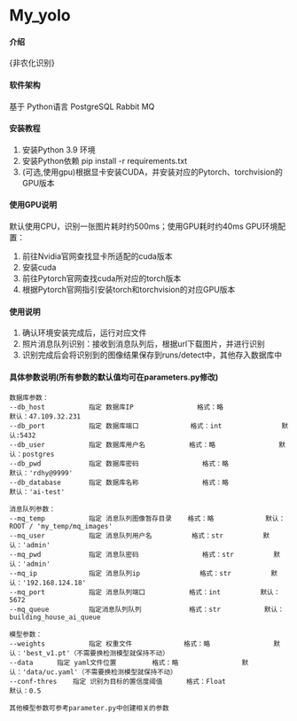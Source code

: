 ﻿# My_yolo

#### 介绍
{非农化识别}

#### 软件架构
基于
Python语言
PostgreSQL
Rabbit MQ

#### 安装教程

1.  安装Python 3.9 环境
2.  安装Python依赖 pip install -r requirements.txt
3.  (可选,使用gpu)根据显卡安装CUDA，并安装对应的Pytorch、torchvision的GPU版本

#### 使用GPU说明
默认使用CPU，识别一张图片耗时约500ms；使用GPU耗时约40ms
GPU环境配置：
1. 前往Nvidia官网查找显卡所适配的cuda版本
2. 安装cuda
3. 前往Pytorch官网查找cuda所对应的torch版本
4. 根据Pytorch官网指引安装torch和torchvision的对应GPU版本

#### 使用说明

1.  确认环境安装完成后，运行对应文件
2.  照片消息队列识别：接收到消息队列后，根据url下载图片，并进行识别
3.  识别完成后会将识别到的图像结果保存到runs/detect中，其他存入数据库中

#### 具体参数说明(所有参数的默认值均可在parameters.py修改)
    数据库参数：
    --db_host	        指定 数据库IP				格式：略		        默认：47.109.32.231
    --db_port           指定 数据库端口             格式：int               默认:5432
    --db_user	        指定 数据库用户名			格式：略		        默认：postgres
    --db_pwd	        指定 数据库密码				格式：略		        默认：'rdhy@9999'
    --db_database       指定 数据库名称				格式：略		        默认：'ai-test'

    消息队列参数：
    --mq_temp	        指定 消息队列图像暂存目录	 格式：略		      默认：ROOT / 'my_temp/mq_images'	
    --mq_user		    指定 消息队列用户名		    格式：str			默认：'admin'
    --mq_pwd		    指定 消息队密码				格式：str			默认：'admin'
    --mq_ip		        指定 消息队列ip				格式：str			默认：'192.168.124.18'
    --mq_port		    指定 消息队列端口			格式：int			默认：5672
    --mq_queue          指定消息队列队列            格式：str           默认：building_house_ai_queue

    模型参数：
    --weights	        指定 权重文件				格式：略		        默认：'best_v1.pt'（不需要换检测模型就保持不动）
    --data		指定 yaml文件位置			格式：略		        默认：'data/uc.yaml'（不需要换检测模型就保持不动）
    --conf-thres	指定 识别为目标的置信度阈值		格式：Float	        	默认：0.5

    其他模型参数可参考parameter.py中创建相关的参数
